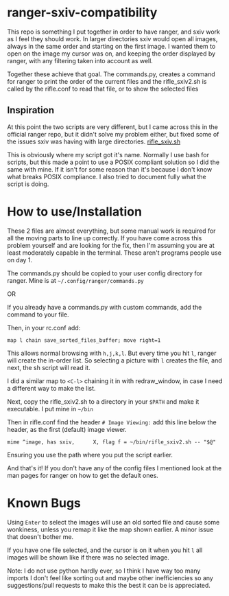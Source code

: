 # ranger-sxiv-compatibility

This repo is something I put together in order to have ranger, and sxiv work as
I feel they should work. In larger directories sxiv would open all images,
always in the same order and starting on the first image. I wanted them to open
on the image my cursor was on, and keeping the order displayed by ranger, with
any filtering taken into account as well.

Together these achieve that goal.  The commands.py, creates a command for
ranger to print the order of the current files and the rifle_sxiv2.sh is called
by the rifle.conf to read that file, or to show the selected files

## Inspiration

At this point the two scripts are very different, but I came across this in the
official ranger repo, but it didn't solve my problem either, but fixed some of
the issues sxiv was having with large directories.
[rifle_sxiv.sh](https://github.com/ranger/ranger/blob/master/examples/rifle_sxiv.sh)

This is obviously where my script got it's name.  Normally I use bash for
scripts, but this made a point to use a POSIX compliant solution so I did the
same with mine. If it isn't for some reason than it's because I don't know what
breaks POSIX compliance.  I also tried to document fully what the script is doing.

# How to use/Installation

These 2 files are almost everything, but some manual work is required for all
the moving parts to line up correctly.  If you have come across this problem
yourself and are looking for the fix, then I'm assuming you are at least
moderately capable in the terminal.  These aren't programs people use on day 1.

The commands.py should be copied to your user config directory for ranger.
Mine is at `~/.config/ranger/commands.py`

OR

If you already have a commands.py with custom commands, add the command to your file.

Then, in your rc.conf add:

`map l chain save_sorted_files_buffer; move right=1`

This allows normal browsing with `h,j,k,l`.  But every time you hit `l`, ranger
will create the in-order list. So selecting a picture with `l` creates the
file, and next, the sh script will read it.

I did a similar map to `<C-l>` chaining it in with redraw_window, in case I
need a different way to make the list.

Next, copy the rifle_sxiv2.sh to a directory in your `$PATH` and make it executable.
I put mine in `~/bin`

Then in rifle.conf find the header `# Image Viewing:`
add this line below the header, as the first (default) image viewer.

`mime ^image, has sxiv,      X, flag f = ~/bin/rifle_sxiv2.sh -- "$@"`

Ensuring you use the path where you put the script earlier.

And that's it!  If you don't have any of the config files I mentioned look at the man
pages for ranger on how to get the default ones.

# Known Bugs

Using `Enter` to select the images will use an old sorted file and cause some
wonkiness, unless you remap it like the map shown earlier. A minor issue that
doesn't bother me.

If you have one file selected, and the cursor is on it when you hit `l` all
images will be shown like if there was no selected image.

Note: I do not use python hardly ever, so I think I have way too many imports I
don't feel like sorting out and maybe other inefficiencies so any
suggestions/pull requests to make this the best it can be is appreciated.
